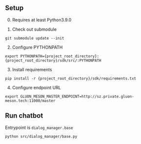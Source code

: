 

## Setup

0. Requires at least Python3.9.0

1. Check out submodule 

```
git submodule update --init
```

2. Configure PYTHONPATH

```
export PYTHONPATH={project_root_directory}:{project_root_directory}/sdk/src/:PYTHONPATH
```

3. Install requirements

```
pip install -r {project_root_directory}/sdk/requirements.txt
```

4. Configure endpoint URL

```
export GLUON_MESON_MASTER_ENDPOINT=http://sz.private.gluon-meson.tech:11000/master
```


## Run chatbot
Entrypoint is `dialog_manager.base`
```
python src/dialog_manager/base.py
```